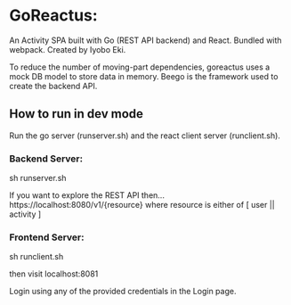 # GoReactus:
An Activity SPA built with Go (REST API backend) and React. Bundled with webpack.
Created by Iyobo Eki.

To reduce the number of moving-part dependencies, goreactus uses a mock DB model to store data in memory.
Beego is the framework used to create the backend API.


## How to run in dev mode
Run the go server (runserver.sh) and the react client server (runclient.sh).

### Backend Server:
sh runserver.sh

If you want to explore the REST API then...
https://localhost:8080/v1/{resource} where resource is either of [ user || activity ]


### Frontend Server:
sh runclient.sh

then visit
localhost:8081

Login using any of the provided credentials in the Login page.
